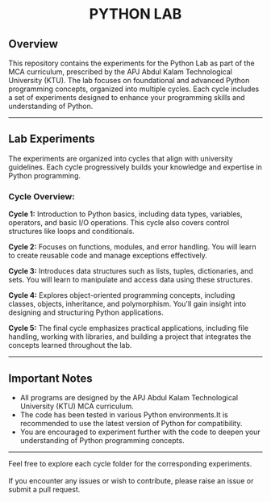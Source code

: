 <h1><center>PYTHON LAB</center></h1>

## Overview

This repository contains the experiments for the Python Lab as part of the MCA curriculum, prescribed by the APJ Abdul Kalam Technological University (KTU). The lab focuses on foundational and advanced Python programming concepts, organized into multiple cycles. Each cycle includes a set of experiments designed to enhance your programming skills and understanding of Python.

---

## Lab Experiments

The experiments are organized into cycles that align with university guidelines. Each cycle progressively builds your knowledge and expertise in Python programming.

### Cycle Overview:

**Cycle 1:** Introduction to Python basics, including data types, variables, operators, and basic I/O operations. This cycle also covers control structures like loops and conditionals.

**Cycle 2:** Focuses on functions, modules, and error handling. You will learn to create reusable code and manage exceptions effectively.

**Cycle 3:** Introduces data structures such as lists, tuples, dictionaries, and sets. You will learn to manipulate and access data using these structures.

**Cycle 4:** Explores object-oriented programming concepts, including classes, objects, inheritance, and polymorphism. You'll gain insight into designing and structuring Python applications.

**Cycle 5:** The final cycle emphasizes practical applications, including file handling, working with libraries, and building a project that integrates the concepts learned throughout the lab.

---

## Important Notes

- All programs are designed by the APJ Abdul Kalam Technological University (KTU) MCA curriculum.
- The code has been tested in various Python environments.It is recommended to use the latest version of Python for compatibility.
- You are encouraged to experiment further with the code to deepen your understanding of Python programming concepts.

---

Feel free to explore each cycle folder for the corresponding experiments.<br><br>If you encounter any issues or wish to contribute, please raise an issue or submit a pull request.
